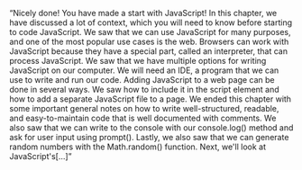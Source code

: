 “Nicely done! You have made a start with JavaScript! In this chapter, we have discussed a lot of context, which you will need to know before starting to code JavaScript. We saw that we can use JavaScript for many purposes, and one of the most popular use cases is the web. Browsers can work with JavaScript because they have a special part, called an interpreter, that can process JavaScript. We saw that we have multiple options for writing JavaScript on our computer. We will need an IDE, a program that we can use to write and run our code. 
Adding JavaScript to a web page can be done in several ways. We saw how to include it in the script element and how to add a separate JavaScript file to a page. We ended this chapter with some important general notes on how to write well-structured, readable, and easy-to-maintain code that is well documented with comments. We also saw that we can write to the console with our console.log() method and ask for user input using prompt(). Lastly, we also saw that we can generate random numbers with the Math.random() function.
    Next, we'll look at JavaScript's[…]”
